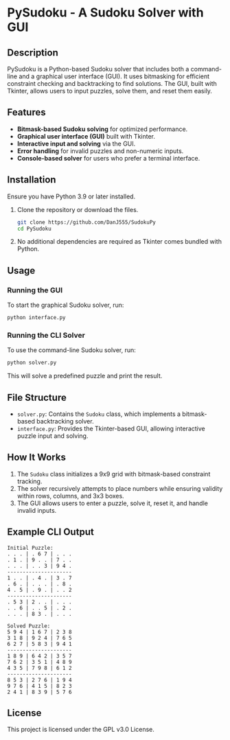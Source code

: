 # PySudoku - A Sudoku Solver with GUI

## Description

PySudoku is a Python-based Sudoku solver that includes both a command-line and a graphical user interface (GUI). It uses bitmasking for efficient constraint checking and backtracking to find solutions. The GUI, built with Tkinter, allows users to input puzzles, solve them, and reset them easily.

## Features

- **Bitmask-based Sudoku solving** for optimized performance.
- **Graphical user interface (GUI)** built with Tkinter.
- **Interactive input and solving** via the GUI.
- **Error handling** for invalid puzzles and non-numeric inputs.
- **Console-based solver** for users who prefer a terminal interface.

## Installation

Ensure you have Python 3.9 or later installed.

1. Clone the repository or download the files.
   ```sh
   git clone https://github.com/DanJ555/SudokuPy
   cd PySudoku
   ```
2. No additional dependencies are required as Tkinter comes bundled with Python.

## Usage

### Running the GUI

To start the graphical Sudoku solver, run:

```sh
python interface.py
```

### Running the CLI Solver

To use the command-line Sudoku solver, run:

```sh
python solver.py
```

This will solve a predefined puzzle and print the result.

## File Structure

- `solver.py`: Contains the `Sudoku` class, which implements a bitmask-based backtracking solver.
- `interface.py`: Provides the Tkinter-based GUI, allowing interactive puzzle input and solving.

## How It Works

1. The `Sudoku` class initializes a 9x9 grid with bitmask-based constraint tracking.
2. The solver recursively attempts to place numbers while ensuring validity within rows, columns, and 3x3 boxes.
3. The GUI allows users to enter a puzzle, solve it, reset it, and handle invalid inputs.

## Example CLI Output

```
Initial Puzzle:
. . . | . 6 7 | . . .
. 1 . | 9 . . | 7 . .
. . . | . . 3 | 9 4 .
---------------------
1 . . | . 4 . | 3 . 7
. 6 . | . . . | . 8 .
4 . 5 | . 9 . | . . 2
---------------------
. 5 3 | 2 . . | . . .
. . 6 | . . 5 | . 2 .
. . . | 8 3 . | . . .

Solved Puzzle:
5 9 4 | 1 6 7 | 2 3 8
3 1 8 | 9 2 4 | 7 6 5
6 2 7 | 5 8 3 | 9 4 1
---------------------
1 8 9 | 6 4 2 | 3 5 7
7 6 2 | 3 5 1 | 4 8 9
4 3 5 | 7 9 8 | 6 1 2
---------------------
8 5 3 | 2 7 6 | 1 9 4
9 7 6 | 4 1 5 | 8 2 3
2 4 1 | 8 3 9 | 5 7 6
```

## License

This project is licensed under the GPL v3.0 License.

